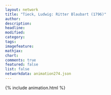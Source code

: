 ```yaml
---
layout: network
title: "Tieck, Ludwig: Ritter Blaubart (1796)"
author:
description:
headline:
modified:
category:
tags:
imagefeature: 
mathjax: 
chart: 
comments: true
featured: false
list: false
networkdata: animation274.json
---
```

{% include animation.html %}
